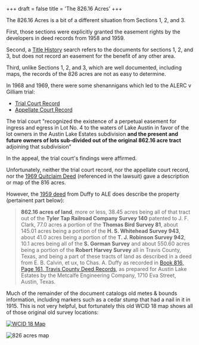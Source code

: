 +++
draft = false
title = 'The 826.16 Acres'
+++

The 826.16 Acres is a bit of a different situation from Sections 1, 2, and 3.

First, those sections were explicitly granted the easement rights by the developers in deed records from 1958 and 1959. 

Second, a [Title History](</pdfs/TitleHistory.pdf>) search refers to the documents for sections 1, 2, and 3, but does not record an easement for the benefit of any other area.

Third, unlike Sections 1, 2, and 3, which are well documented, including maps, the records of the 826 acres are not as easy to determine.

In 1968 and 1969, there were some shenannigans which led to the ALERC v Gilliam trial:
* [Trial Court Record](</pdfs/ALERCvGilliamTrialCourt.pdf>)
* [Appellate Court Record](</pdfs/ALERC v Gilliam 493 sw2d 343 1973.pdf>)

The trial court "recognized the existence of a perpetual easement for ingress and egress in Lot No. 4 to the waters of Lake Austin in favor of the lot owners in the Austin Lake Estates subdivision **and the present and future owners of lots sub-divided out of the original 862.16 acre tract** adjoining that subdivision"

In the appeal, the trial court's findings were affirmed.

Unfortunately, neither the trial court record, nor the appellate court record, nor the [1969 Quitclaim Deed](</pdfs/Vol-3700-p1544.pdf>) (referenced in the lawsuit) gave a description or map of the 816 acres.

However, the [1959 deed](</pdfs/Vol-2045-p155-160.pdf>) from Duffy to ALE does describe the property (pertainent part below):

> **862.16 acres of land**, more or less, 38.45 acres being all of that tract out of the **Tyler Tap Railroad Company Survey 140** patented to J. F. Clark, 77.0 acres a portion of the **Thomas Bird Survey 81**, about 145.01 acres being a portion of the **H. S. Whitehead Survey 943**, about 41.0 acres being a portion of the **T. J. Robinson Survey 942**, 10.1 acres being all of the **S. Gorman Survey** and about 550.60 acres being a portion of the **Robert Harvey Survey** all in Travis County, Texas, and being a part of these tracts of land as described in a deed from E. B. Calvin, et ux, to Chas. A. Duffy as recorded in [Book 816, Page 161, Travis County Deed Records](</pdfs/Vol-816-p161-162.pdf>), as prepared for Austin Lake Estates by the Metcalfe Engineering Company, 1710 Eva Street, Austin, Texas.

Much of the remainder of the document catalogs old metes & bounds information, including markers such as a cedar stump that had a nail in it in 1915.  This is not very helpful, but fortunately this old WCID 18 map shows all of those original old survey locations:

[![WCID 18 Map](/images/wcid18map.png)](</pdfs/vol89pg086-wcid18map.PDF>)

![826 acres map](/images/826acres.png)

